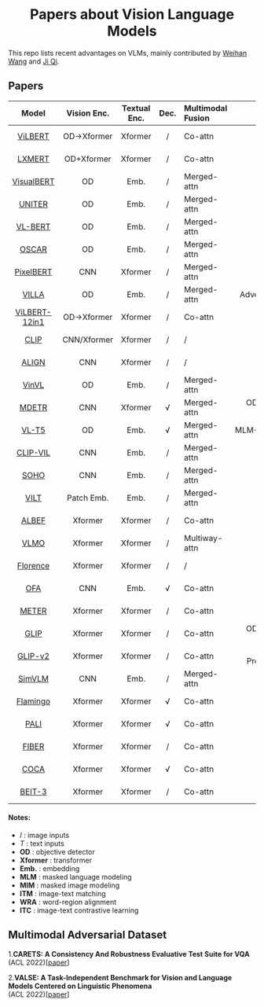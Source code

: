 # <center> Papers about Vision Language Models</center>

This repo lists recent advantages on VLMs, mainly contributed by [Weihan Wang](https://github.com/mactavish91) and [Ji Qi](https://github.com/qijimrc).

## Papers



|                                                                                  Model                                                                                  | Vision Enc. | Textual Enc. | Dec. | Multimodal Fusion |            Pretraining Objectives             |       Pretraining Dataset        | Published Year |   
|:-----------------------------------------------------------------------------------------------------------------------------------------------------------------------:|:-----------:|:------------:|:----:|:------------------|:---------------------------------------------:|:--------------------------------:|:--------------:|
|                                  [ViLBERT](https://proceedings.neurips.cc/paper/2019/file/c74d97b01eae257e44aa9d5bade97baf-Paper.pdf)                                   | OD->Xformer |   Xformer    |  /   | Co-attn           |                  MLM+ITM+MIM                  |               CC3M               |  2019 (NIPS)   |
|                                                               [LXMERT](https://arxiv.org/abs/1908.07490)                                                                | OD+Xformer  |   Xformer    |  /   | Co-attn           |                MLM+ITM+MIM+VQA                |           COCO+VG+VQA            |  2019 (Arxiv)  |
|                                                             [VisualBERT](https://arxiv.org/abs/1908.03557)                                                              |     OD      |     Emb.     |  /   | Merged-attn       |                    MLM+ITM                    |               COCO               |  2019 (Arxiv)  |
|                                                 [UNITER](https://link.springer.com/chapter/10.1007/978-3-030-58577-8_7)                                                 |     OD      |     Emb.     |  /   | Merged-attn       |                MLM+ITM+MIM+WRA                |         COCO+VG+CC3M+SBU         |  2020 (ECCV)   |
|                                                               [VL-BERT](https://arxiv.org/abs/1908.08530)                                                               |     OD      |     Emb.     |  /   | Merged-attn       |                    MLM+ITM                    |               CC3M               |  2020 (ICLR)   |
|                                                 [OSCAR](https://link.springer.com/chapter/10.1007/978-3-030-58577-8_8)                                                  |     OD      |     Emb.     |  /   | Merged-attn       |                    MLM+ITM                    |               4.1M               |  2020 (ECCV)   |
|                                                              [PixelBERT](https://arxiv.org/abs/2004.00849)                                                              |     CNN     |   Xformer    |  /   | Merged-attn       |                    MLM+ITM                    |             COCO+VG              |  2020 (Arxiv)  |
|                                 [VILLA](https://proceedings.neurips.cc/paper/2020/hash/49562478de4c54fafd4ec46fdb297de5-Abstract.html)                                  |     OD      |     Emb.     |  /   | Merged-attn       |       Adversarial Training+MLM+MIM+ITM        |         COCO+VG+CC3M+SBU         |  2020 (NIPS)   |
|      [ViLBERT-12in1](https://openaccess.thecvf.com/content_CVPR_2020/html/Lu_12-in-1_Multi-Task_Vision_and_Language_Representation_Learning_CVPR_2020_paper.html)       | OD->Xformer |   Xformer    |  /   | Co-attn           |                  Multi Tasks                  |          Multi Datasets          |  2020 (CVPR)   |
|                                                                [CLIP](https://arxiv.org/abs/2103.00020)                                                                 | CNN/Xformer |   Xformer    |  /   | /                 |                      ITC                      |               400M               |  2021 (ICML)   |
|                                                         [ALIGN](http://proceedings.mlr.press/v139/jia21b.html)                                                          |     CNN     |   Xformer    |  /   | /                 |                      ITC                      |              1800M               |  2021 (ICML)   |
|        [VinVL](https://openaccess.thecvf.com/content/CVPR2021/html/Zhang_VinVL_Revisiting_Visual_Representations_in_Vision-Language_Models_CVPR_2021_paper.html)        |     OD      |     Emb.     |  /   | Merged-attn       |                    MLM+ITM                    |        COCO+VG+OI+OBJ365         |  2021 (CVPR)   |
|      [MDETR](https://openaccess.thecvf.com/content/ICCV2021/html/Kamath_MDETR_-_Modulated_Detection_for_End-to-End_Multi-Modal_Understanding_ICCV_2021_paper.html)      |     CNN     |   Xformer    |  √   | Merged-attn       |   OD+Token Prediction+Contrastive Alignment   |          COCO+VG+Flickr          |  2021 (ICCV)   |
|                                                         [VL-T5](https://proceedings.mlr.press/v139/cho21a.html)                                                         |     OD      |     Emb.     |  √   | Merged-attn       |       MLM+ITM+VQA+Grounding+Captioning        |             COCO+VG              |  2021 (ICML)   |
|                                                              [CLIP-VIL](https://arxiv.org/abs/2107.06383)                                                               |     CNN     |     Emb.     |  /   | Merged-attn       |                  MLM+ITM+VQA                  |           COCO+VG+VQA            |  2021 (Arxiv)  |
| [SOHO](https://openaccess.thecvf.com/content/CVPR2021/html/Huang_Seeing_Out_of_the_Box_End-to-End_Pre-Training_for_Vision-Language_Representation_CVPR_2021_paper.html) |     CNN     |     Emb.     |  /   | Merged-attn       |                  MLM+ITM+MIM                  |             COCO+VG              |  2021 (CVPR)   |
|                                                         [VILT](https://proceedings.mlr.press/v139/kim21k.html)                                                          | Patch Emb.  |     Emb.     |  /   | Merged-attn       |                    MLM+ITM                    |         COCO+VG+CC3M+SBU         |  2021 (ICCV)   |
|                                 [ALBEF](https://proceedings.neurips.cc/paper/2021/hash/505259756244493872b7709a8a01b536-Abstract.html)                                  |   Xformer   |   Xformer    |  /   | Co-attn           |                  MLM+ITM+ITC                  |        COCO+VG+CC12M+SBU         |  2021 (NIPS)   |
|                                                                [VLMO](https://arxiv.org/abs/2111.02358)                                                                 |   Xformer   |   Xformer    |  /   | Multiway-attn     |                  MLM+ITM+ITC                  |             4M/1000M             |  2021 (Arxiv)  |
|                                                              [Florence](https://arxiv.org/abs/2111.11432)                                                               |   Xformer   |   Xformer    |  /   | /                 |                      ITC                      |               900M               |  2021 (Arxiv)  |
|                                                                 [OFA](https://arxiv.org/abs/2202.03052)                                                                 |     CNN     |     Emb.     |  √   | Co-attn           |                  Multi Tasks                  |               20M                |  2022 (ICML)   |
|    [METER](https://openaccess.thecvf.com/content/CVPR2022/html/Dou_An_Empirical_Study_of_Training_End-to-End_Vision-and-Language_Transformers_CVPR_2022_paper.html)     |   Xformer   |   Xformer    |  /   | Co-attn           |                    MLM+ITM                    |         COCO+VG+CC3M+SBU         |  2022 (CVPR)   |
|                        [GLIP](https://openaccess.thecvf.com/content/CVPR2022/html/Li_Grounded_Language-Image_Pre-Training_CVPR_2022_paper.html)                         |   Xformer   |   Xformer    |  /   | Co-attn           |   OD+Token Prediction+Contrastive Alignment   |       FourODs+GoldG+Cap24M       |  2022 (CVPR)   |
|                                                               [GLIP-v2](https://arxiv.org/abs/2206.05836)                                                               |   Xformer   |   Xformer    |  /   | Co-attn           | MLM+OD+Token Prediction+Contrastive Alignment |       FourODs+GoldG+Cap24M       |  2022 (NIPS)   |
|                                                               [SimVLM](https://arxiv.org/abs/2108.10904)                                                                |     CNN     |     Emb.     |  /   | Merged-attn       |                   PrefixLM                    |              1800M               |  2022 (ICLR)   |
|                                                              [Flamingo](https://arxiv.org/abs/2204.14198)                                                               |   Xformer   |   Xformer    |  √   | Co-attn           |               ITC+Captioning+..               |          1.8B+LTIP+VTP           |  2022 (Arxiv)  |
|                                                                [PALI](https://arxiv.org/abs/2209.06794)                                                                 |   Xformer   |   Xformer    |  √   | Co-attn           |                  Multi Tasks                  | 10b image+12b text+29b image-ocr |  2022 (Arxiv)  |
|                                                                [FIBER](https://arxiv.org/abs/2206.07643)                                                                |   Xformer   |   Xformer    |  /   | Co-attn           |                  MLM+ITM+ITC                  |         COCO+VG+CC3M+SBU         |  2022 (Arxiv)  |
|                                                               [COCA](https://arxiv.org/abs/2205.01917v1)                                                                |   Xformer   |   Xformer    |  √   | Co-attn           |                ITC+Captioning                 |           JFT-3B+Align           |  2022 (Arxiv)  |
|                                                               [BEIT-3](https://arxiv.org/abs/2208.10442)                                                                |   Xformer   |   Xformer    |  /   | Co-attn           |                      MLM                      |      COCO+VG+CC3M+CC12M+SBU      |  2022 (Arxiv)  |

#### Notes:
 - *I*            : image inputs
 - *T*            : text inputs
 - **OD**         : objective detector
 - **Xformer**    : transformer
 - **Emb.**       : embedding
 - **MLM**        : masked language modeling
 - **MIM**        : masked image modeling
 - **ITM**        : image-text matching
 - **WRA**        : word-region alignment
 - **ITC**        : image-text contrastive learning



## Multimodal Adversarial Dataset
1.**CARETS: A Consistency And Robustness Evaluative Test Suite for VQA**      
(ACL 2022)[[paper](https://arxiv.org/abs/2203.07613)]

2.**VALSE: A Task-Independent Benchmark for Vision and Language Models Centered on Linguistic Phenomena**    
(ACL 2022)[[paper](https://arxiv.org/abs/2112.07566)]
